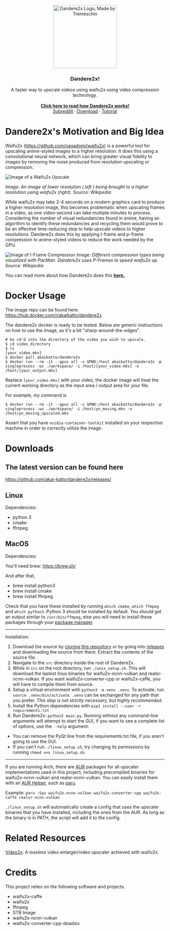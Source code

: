 <p align="center">
    <img src="https://i.imgur.com/ixiaGqT.jpgg" alt="Dandere2x Logo, Made by Tremeschin" width="200" height="200">
</p>

<h3 align="center">Dandere2x!</h3>
<p align="center">
  A faster way to upscale videos using waifu2x using video compression technology.
  <br>
  <br>
  <a href="https://github.com/aka-katto/dandere2x/wiki/How-Dandere2x-Works/"><strong>Click here to read how Dandere2x works! </strong></a>
  <br>
  <a href="https://www.reddit.com/r/Dandere2x/">Subreddit</a>
  ·
  <a href="https://github.com/aka-katto/dandere2x/releases/tag/2.0">Download</a>
  ·
  <a href="https://www.youtube.com/watch?v=5grmGE5al2A">Tutorial</a>
</p>

# Dandere2x's Motivation and Big Idea 

Waifu2x (https://github.com/nagadomi/waifu2x) is a powerful tool for upscaling anime-styled images to a higher resolution. It does this using a convolutional neural network, which can bring greater visual fidelity to images by removing the noise produced from resolution upscaling or compression.

![Image of a Waifu2x Upscale](https://i.imgur.com/irRaQ07.png)

*Image: An image of lower resolution ( left ) being brought to a higher resolution using waifu2x (right). Source: Wikipedia*


While waifu2x may take 2-4 seconds on a modern graphics card to produce a higher resolution image, this becomes problematic when upscaling frames in a video, as one video-second can take multiple minutes to process. Considering the number of visual redundancies found in anime, having an algorithm to identify these redundancies and recycling them would prove to be an effective time-reducing step to help upscale videos to higher resolutions. Dandere2x does this by applying I-frame and p-frame compression to anime-styled videos to reduce the work needed by the GPU.


![Image of I-Frame Compression](https://upload.wikimedia.org/wikipedia/commons/thumb/6/64/I_P_and_B_frames.svg/1920px-I_P_and_B_frames.svg.png)
*Image: Different compression types being visualized with PacMan. Dandere2x uses P-Frames to speed waifu2x up. Source: Wikipedia*

You can read more about how Dandere2x does this <a href="https://github.com/aka-katto/dandere2x/wiki/How-Dandere2x-Works/"><strong>here. </strong></a>

# Docker Usage

The image repo can be found here: https://hub.docker.com/r/akaikatto/dandere2x

The dandere2x docker is ready to be tested. Below are generic instructions on how to use the image, as it's a bit "sharp-around-the-edges".

```
# be cd'd into the directory of the video you wish to upscale. 
$ cd video_directory
$ ls
[your_video.mkv]
$ docker pull akaikatto/dandere2x
$ docker run --rm -it --gpus all -v $PWD:/host akaikatto/dandere2x -p singleprocess -ws ./workspace/ -i /host/[your_video.mkv] -o /host/[your_output.mkv]
```

Replace `[your_video.mkv]` with your video, the docker image will treat the current working directory as the input area / output area for your file. 

For example, my command is 
```
$ docker run --rm -it --gpus all -v $PWD:/host akaikatto/dandere2x -p singleprocess -ws ./workspace/ -i /host/yn_moving.mkv -o /host/yn_moving_upscaled.mkv
```

Assert that you have `nvidia-container-toolkit` installed on your respective machine in order to correctly utilize the image. 

# Downloads

## The latest version can be found here

https://github.com/akai-katto/dandere2x/releases/

## Linux
Dependencies:
* python 3
* cmake
* ffmpeg


## MacOS
Dependencies:

You'll need brew: https://brew.sh/

And after that, 

* brew install python3
* brew install cmake
* brew install ffmpeg

Check that you have these installed by running `which cmake`, `which ffmpeg` and `which python3`. Python 3 should be installed by default. You should get an output similar to `/usr/bin/ffmpeg`, else you will need to install these packages through your [package manager](https://wiki.archlinux.org/title/Pacman/Rosetta).

---
Installation:
1. Download the source by [cloning this repository](https://github.com/akai-katto/dandere2x/archive/refs/heads/master.zip) or by going into [releases](https://github.com/akai-katto/dandere2x/releases) and downloading the source from there. Extract the contents of the source file.
2. Navigate to the `src` directory inside the root of Dandere2x.
3. While in `src` on the root directory, run `./unix_setup.sh`. This will download the lastest linux binaries for waifu2x-ncnn-vulkan and realsr-ncnn-vulkan. If you want waifu2x-converter-cpp or waifu2x-caffe, you will have to compile them from source. 
4. Setup a virtual environment with `python3 -m venv .venv`. To activate, run `source .venv/bin/activate`. `.venv` can be exchanged for any path that you prefer. *This step is not strictly necessary, but highly recommended.*
5. Install the Python dependencies with `pip3 install --user -r requirements.txt`
6. Run Dandere2x: `python3 main.py`. Running without any command-line arguments will attempt to start the GUI, if you want to see a complete list of options, use the `--help` argument.

* You can remove the PyQt line from the requirements.txt file, if you aren't going to use the GUI.
* If you can't run `./linux_setup.sh`, try changing its permissions by running `chmod u+x linux_setup.sh`.
---
If you are running Arch, there are [AUR](https://wiki.archlinux.org/title/Arch_User_Repository) packages for all upscaler implementations used in this project, including precompiled binaries for waifu2x-ncnn-vulkan and realsr-ncnn-vulkan. You can easily install them with an [AUR Helper](https://wiki.archlinux.org/title/AUR_helpers), such as [paru](https://github.com/morganamilo/paru).

Example: 
`paru -Syu waifu2x-ncnn-vulkan waifu2x-converter-cpp waifu2x-caffe realsr-ncnn-vulkan`

`./linux_setup.sh` will automatically create a config that uses the upscaler binaries that you have installed, including the ones from the AUR. As long as the binary is in PATH, the script will add it to the config. 

# Related Resources

[Video2x](https://github.com/k4yt3x/video2x): A lossless video enlarger/video upscaler achieved with waifu2x.

# Credits

This project relies on the following software and projects.

- waifu2x-caffe
- waifu2x
- ffmpeg
- STB Image
- waifu2x-ncnn-vulkan
- waifu2x-converter-cpp-deadsix 
